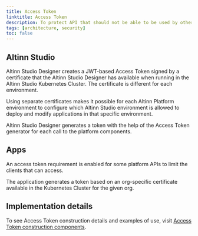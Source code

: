 ```yaml
---
title: Access Token
linktitle: Access Token
description: To protect API that should not be able to be used by other apps or platform components, we have an additional access token.
tags: [architecture, security]
toc: false
---
```



## Altinn Studio

Altinn Studio Designer creates a JWT-based Access Token signed by a certificate that the Altinn Studio Designer has available when running in the Altinn Studio Kubernetes Cluster. The certificate is different for each environment.

Using separate certificates makes it possible for each Altinn Platform environment to configure which Altinn Studio environment is allowed to deploy
and modify applications in that specific environment. 

Altinn Studio Designer generates a token with the help of the Access Token generator for each call to the platform components. 

## Apps 

An access token requirement is enabled for some platform APIs to limit the clients that can access. 

The application generates a token based on an org-specific certificate available in the Kubernetes Cluster for the given org.


## Implementation details

To see Access Token construction details and examples of use, visit [Access Token construction components](/technology/architecture/components/application/construction/altinn-platform/authentication/accesstoken/).


